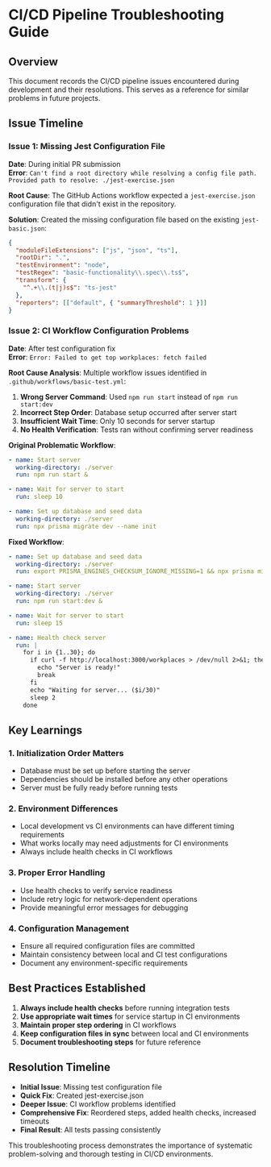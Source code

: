 # CI/CD Pipeline Troubleshooting Guide

## Overview
This document records the CI/CD pipeline issues encountered during development and their resolutions. This serves as a reference for similar problems in future projects.

## Issue Timeline

### Issue 1: Missing Jest Configuration File
**Date**: During initial PR submission  
**Error**: `Can't find a root directory while resolving a config file path. Provided path to resolve: ./jest-exercise.json`

**Root Cause**: The GitHub Actions workflow expected a `jest-exercise.json` configuration file that didn't exist in the repository.

**Solution**: Created the missing configuration file based on the existing `jest-basic.json`:
```json
{
  "moduleFileExtensions": ["js", "json", "ts"],
  "rootDir": ".",
  "testEnvironment": "node", 
  "testRegex": "basic-functionality\\.spec\\.ts$",
  "transform": {
    "^.+\\.(t|j)s$": "ts-jest"
  },
  "reporters": [["default", { "summaryThreshold": 1 }]]
}
```

### Issue 2: CI Workflow Configuration Problems
**Date**: After test configuration fix  
**Error**: `Error: Failed to get top workplaces: fetch failed`

**Root Cause Analysis**: Multiple workflow issues identified in `.github/workflows/basic-test.yml`:

1. **Wrong Server Command**: Used `npm run start` instead of `npm run start:dev`
2. **Incorrect Step Order**: Database setup occurred after server start
3. **Insufficient Wait Time**: Only 10 seconds for server startup
4. **No Health Verification**: Tests ran without confirming server readiness

**Original Problematic Workflow**:
```yaml
- name: Start server
  working-directory: ./server
  run: npm run start &

- name: Wait for server to start
  run: sleep 10

- name: Set up database and seed data
  working-directory: ./server
  run: npx prisma migrate dev --name init
```

**Fixed Workflow**:
```yaml
- name: Set up database and seed data
  working-directory: ./server
  run: export PRISMA_ENGINES_CHECKSUM_IGNORE_MISSING=1 && npx prisma migrate dev --name init

- name: Start server
  working-directory: ./server
  run: npm run start:dev &

- name: Wait for server to start
  run: sleep 15

- name: Health check server
  run: |
    for i in {1..30}; do
      if curl -f http://localhost:3000/workplaces > /dev/null 2>&1; then
        echo "Server is ready!"
        break
      fi
      echo "Waiting for server... ($i/30)"
      sleep 2
    done
```

## Key Learnings

### 1. Initialization Order Matters
- Database must be set up before starting the server
- Dependencies should be installed before any other operations
- Server must be fully ready before running tests

### 2. Environment Differences
- Local development vs CI environments can have different timing requirements
- What works locally may need adjustments for CI environments
- Always include health checks in CI workflows

### 3. Proper Error Handling
- Use health checks to verify service readiness
- Include retry logic for network-dependent operations
- Provide meaningful error messages for debugging

### 4. Configuration Management
- Ensure all required configuration files are committed
- Maintain consistency between local and CI test configurations
- Document any environment-specific requirements

## Best Practices Established

1. **Always include health checks** before running integration tests
2. **Use appropriate wait times** for service startup in CI environments
3. **Maintain proper step ordering** in CI workflows
4. **Keep configuration files in sync** between local and CI environments
5. **Document troubleshooting steps** for future reference

## Resolution Timeline
- **Initial Issue**: Missing test configuration file
- **Quick Fix**: Created jest-exercise.json 
- **Deeper Issue**: CI workflow problems identified
- **Comprehensive Fix**: Reordered steps, added health checks, increased timeouts
- **Final Result**: All tests passing consistently

This troubleshooting process demonstrates the importance of systematic problem-solving and thorough testing in CI/CD environments.

